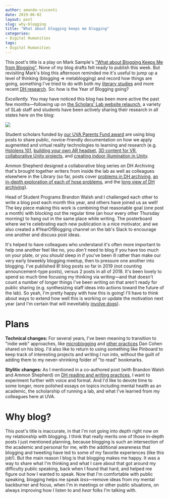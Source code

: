 ```yaml
---
author: amanda-visconti
date: 2019-06-02
layout: post
slug: why-blogging
title: "What about blogging keeps me blogging"
categories:
- Digital Humanities
tags:
- Digital Humanities
---
```

This post's title is a play on Mark Sample's ["What about Blogging Keeps Me from Blogging"](http://www.samplereality.com/2018/07/24/what-about-blogging-keeps-me-from-blogging/). None of my blog drafts felt ready to publish this week. But revisiting Mark's blog this afternoon reminded me it's useful to jump up a level of thinking (blogging => metablogging) and record how things are going, something I've tried to do with both my [literary studies](http://literaturegeek.com/tag/grad-advice/) and more recent [DH research](http://literaturegeek.com/tag/meta-dh/). So: how is the Year of Blogging going?

*Excellently.* You may have noticed this blog has been more active the past few months—following up on [the Scholars' Lab website relaunch](https://scholarslab.lib.virginia.edu/blog/site-relaunch/), a variety of SLab staff and students have been actively sharing their research in all states here on the blog:

![](https://raw.githubusercontent.com/scholarslab/scholarslab.org/amanda-blog/assets/post-media/2019-06-02-YearOfBloggingPoster_May2_2019.jpg)

Student scholars funded by [our UVA Parents Fund award](https://scholarslab.lib.virginia.edu/blog/parents-fund-award/) are using blog posts to share public, novice-friendly documentation on how we apply augmented and virtual reality technologies to learning and research (e.g. [Hololens 101](https://scholarslab.lib.virginia.edu/blog/hololens-guide/), [building your own AR headset](https://scholarslab.lib.virginia.edu/blog/lessons-north-star/), [3D content for VR](https://scholarslab.lib.virginia.edu/blog/3d-content-vr/), [collaborative Unity projects](https://scholarslab.lib.virginia.edu/blog/sharing-unity-project/), and [creating indoor illumination in Unity](https://scholarslab.lib.virginia.edu/blog/light-emitting-objects/). 

Ammon Shepherd designed a collaborative blog series on DH Archiving that's brought together writers from inside the lab as well as colleagues elsewhere in the Library (so far, posts cover [problems in DH archiving](https://scholarslab.lib.virginia.edu/blog/archiving-dh-part-one/), [an in-depth exploration of each of hose problems](https://scholarslab.lib.virginia.edu/blog/archiving-dh-part-2-the-problem-in-detail/), and the [long view of DH archiving](https://scholarslab.lib.virginia.edu/blog/archiving-dh-part-3-the-long-view/)).

Head of Student Programs Brandon Walsh and I challenged each other to write a blog post each month this year, and others have joined us as well! The key piece making this work is combining that reasonable goal (one post a month) with blocking out the regular time (an hour every other Thursday morning) to hang out in the same place while writing. The posterboard where we're celebrating each new publication is a nice motivator, and we also created a #YearOfBlogging channel on the lab's Slack to encourage one another and discuss post ideas.

It's helped to have colleagues who understand it's often more important to help one another feel like no, you *don't* need to blog if you have too much on your plate, or you *should* sleep in if you've been ill rather than make our very early biweekly blogging meetup, then to pressure one another into blogging. I've published 8! blog posts so far in 2019 (not counting announcement-type posts), versus 2 posts in all of 2018. It's been lovely to spend so much time focusing my thinking via writing—and that doesn't count a number of longer things I've been writing on that aren't ready for public sharing (e.g. synthesizing staff ideas into actions toward the future of the lab). So yeah, I'm pretty happy with how this is going! I'll have to think about ways to extend how well this is working or update the motivation next year (and I'm certain that will ineveitably [involve dogs](https://twitter.com/scholars_lab)).

# Plans
**Technical changes:** For several years, I've been meaning to transition to "indie web" approaches, like [microblogging](http://literaturegeek.micro.blog/) and [other practices](https://dancohen.org/2018/06/26/going-indie-on-social-media/) Dan Cohen shared on his blog. I'd also like to return to using something like Pinboard to keep track of interesting projects and writing I run into, without the guilt of adding them to my never-shrinking folder of "to read" bookmarks.

**Stylitic changes:** As I mentioned in a co-authored post (with Brandon Walsh and Ammon Shepherd) on [DH reading and writing practices](https://scholarslab.lib.virginia.edu/blog/i-o-reading-writing-as-a-digital-humanist/), I want to experiment further with voice and format. And I'd like to devote time to some longer, more polished essays on topics including mental health as an academic, the scholarship of running a lab, and what I've learned from my colleagues here at UVA.

# Why blog?
This post's title is inaccurate, in that I'm not going into depth right now on my relationship with blogging. I think that really merits one of those in-depth posts I just mentioned planning, because blogging is such an intersection of the academic and personal for me, with the additional awareness that blogging and tweeting have led to some of my favorite experiences (like this job!). But the main reason I blog is that blogging makes me happy. It was a way to share what I'm thinking and what I care about that got around my difficulty public speaking, back when I found that hard, and helped me figure out how I wanted to speak. Now that I'm comfortable with public speaking, blogging helps me speak *less*—remove ideas from my mental backburner and focus, when I'm in meetings or other public situations, on always improving how I listen to and *hear* folks I'm talking with.
